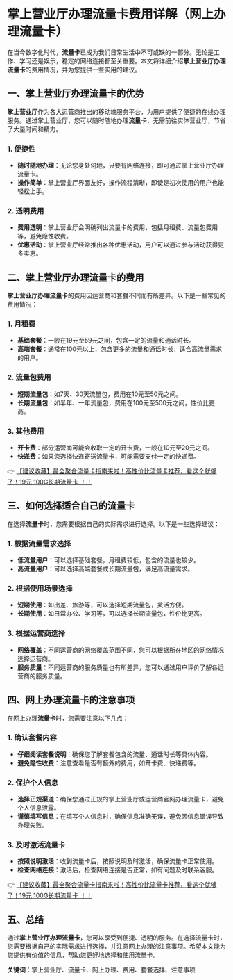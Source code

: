 # 掌上营业厅办理流量卡费用详解（网上办理流量卡）

在当今数字化时代，**流量卡**已成为我们日常生活中不可或缺的一部分。无论是工作、学习还是娱乐，稳定的网络连接都至关重要。本文将详细介绍**掌上营业厅办理流量卡**的费用情况，并为您提供一些实用的建议。

## 一、掌上营业厅办理流量卡的优势

**掌上营业厅**作为各大运营商推出的移动端服务平台，为用户提供了便捷的在线办理服务。通过掌上营业厅，您可以随时随地办理**流量卡**，无需前往实体营业厅，节省了大量时间和精力。

### 1. 便捷性
- **随时随地办理**：无论您身处何地，只要有网络连接，即可通过掌上营业厅办理流量卡。
- **操作简单**：掌上营业厅界面友好，操作流程清晰，即使是初次使用的用户也能轻松上手。

### 2. 透明费用
- **费用透明**：掌上营业厅会明确列出流量卡的费用，包括月租费、流量包费用等，避免隐性收费。
- **优惠活动**：掌上营业厅经常推出各种优惠活动，用户可以通过参与活动获得更多实惠。

## 二、掌上营业厅办理流量卡的费用

**掌上营业厅办理流量卡**的费用因运营商和套餐不同而有所差异。以下是一些常见的费用情况：

### 1. 月租费
- **基础套餐**：一般在19元至59元之间，包含一定的流量和通话时长。
- **高端套餐**：通常在100元以上，包含更多的流量和通话时长，适合高流量需求的用户。

### 2. 流量包费用
- **短期流量包**：如7天、30天流量包，费用在10元至50元之间。
- **长期流量包**：如半年、一年流量包，费用在100元至500元之间，性价比更高。

### 3. 其他费用
- **开卡费**：部分运营商可能会收取一定的开卡费，一般在10元至20元之间。
- **快递费**：如果您选择快递寄送流量卡，可能需要支付一定的快递费。

👉 [【建议收藏】最全聚合流量卡指南来啦！高性价比流量卡推荐，看这个就够了！19元 100G长期流量卡 ！！](https://bit.ly/Liuliangka)

## 三、如何选择适合自己的流量卡

在选择**流量卡**时，您需要根据自己的实际需求进行选择。以下是一些选择建议：

### 1. 根据流量需求选择
- **低流量用户**：可以选择基础套餐，月租费较低，包含的流量也较少。
- **高流量用户**：可以选择高端套餐或长期流量包，满足高流量需求。

### 2. 根据使用场景选择
- **短期使用**：如出差、旅游等，可以选择短期流量包，灵活方便。
- **长期使用**：如日常办公、学习等，可以选择长期流量包，性价比更高。

### 3. 根据运营商选择
- **网络覆盖**：不同运营商的网络覆盖范围不同，您可以根据所在地区的网络情况选择运营商。
- **服务质量**：不同运营商的服务质量也有所差异，您可以通过用户评价了解各运营商的服务质量。

## 四、网上办理流量卡的注意事项

在网上办理**流量卡**时，您需要注意以下几点：

### 1. 确认套餐内容
- **仔细阅读套餐说明**：确保您了解套餐包含的流量、通话时长等具体内容。
- **避免隐性收费**：注意查看是否有额外的费用，如开卡费、快递费等。

### 2. 保护个人信息
- **选择正规渠道**：确保您通过正规的掌上营业厅或运营商官网办理流量卡，避免个人信息泄露。
- **谨慎填写信息**：在填写个人信息时，确保信息准确无误，避免因信息错误导致办理失败。

### 3. 及时激活流量卡
- **按照说明激活**：收到流量卡后，按照说明及时激活，确保流量卡正常使用。
- **检查网络连接**：激活后，检查网络连接是否正常，如有问题及时联系客服。

👉 [【建议收藏】最全聚合流量卡指南来啦！高性价比流量卡推荐，看这个就够了！19元 100G长期流量卡 ！！](https://bit.ly/Liuliangka)

## 五、总结

通过**掌上营业厅办理流量卡**，您可以享受到便捷、透明的服务。在选择流量卡时，您需要根据自己的实际需求进行选择，并注意网上办理的注意事项。希望本文能为您提供有价值的信息，帮助您更好地选择和使用流量卡。

**关键词**：掌上营业厅、流量卡、网上办理、费用、套餐选择、注意事项